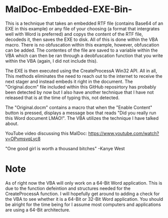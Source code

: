 # MalDoc-Embedded-EXE-Bin-

This is a technique that takes an embedded RTF file (contains Base64 of an EXE in this example) or any file of your choosing (a format that intergrates well with Word is preferred) and copys the content of the RTF file, decodeds it, then saves the EXE to disk. All of this is done within the VBA macro. There is no obfuscation within this example, however, obfuscation can be added. The contentes of the file are saved to a variable within the VBA which can then be ran through a deobfuscation function that you write within the VBA (again, I did not include this).

The EXE is then executed using the CreateProcessA Win32 API. All in all, This methods eliminates the need to reach out to the internet to receive the next stager and instead embeds it right in the document. The "Original.docm" file included within this GitHub reposirtory has probably been detected by now but I also have another technique that I have not released that is at the time of typing this, not detected.

The "Original.docm" contains a macro that when the "Enable Content" button is pressed, displays a message box that reads "Did you really run this Word document LMAO!". The VBA utilizes the technique I have talked about.

YouTube video discussing this MalDoc:
https://www.youtube.com/watch?v=OPvmsvqLyc8

"One good girl is worth a thousand bitches" -Kanye West

# Note

As of right now the VBA will only work on a 64-Bit Word application. This is due to the function defeintion and structures needed for the CreateProcessA function. I will hopefully get around to adding a check for the VBA to see whether it is a 64-Bit or 32-Bit Word application. You should be alright for the time being for I assume most computers and applications are using a 64-Bit architecture. 
